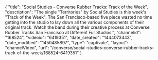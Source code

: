 {
    "title": "Social Studies - Converse Rubber Tracks: Track of the Week",
    "description": "The single \"Territories\" by Social Studies is this week's \"Track of the Week\". The San Francisco-based five piece wasted no time getting into the studio to lay down all the various components of their original track. Watch the band during their creative process at Converse Rubber Tracks San Francisco at Different Fur Studios.",
    "channelid": "168524",
    "videoid": "6419351",
    "date_created": "1444073443",
    "date_modified": "1450485897",
    "type": "captivate",
    "layout": "channelVideo",
    "url": "\/converse\/social-studies-converse-rubber-tracks-track-of-the-week\/168524-6419351"
}